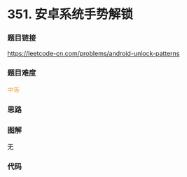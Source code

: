 # 351. 安卓系统手势解锁

### 题目链接

https://leetcode-cn.com/problems/android-unlock-patterns

### 题目难度

<font color=#F0AD4E>中等</font>

### 思路



### 图解

无

### 代码

```python
```